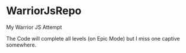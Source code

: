 # WarriorJsRepo
My Warrior JS Attempt

The Code will complete all levels (on Epic Mode) but I miss one captive somewhere.
